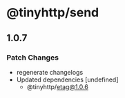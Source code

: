 # @tinyhttp/send

## 1.0.7
### Patch Changes

- regenerate changelogs
- Updated dependencies [undefined]
  - @tinyhttp/etag@1.0.6
